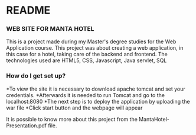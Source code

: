 # README #

### WEB SITE FOR MANTA HOTEL ###
This is a project made during my Master's degree studies for the Web Application course. This project was about creating a web application, in this case for a hotel, taking care of the backend and frontend.
The technologies used are HTML5, CSS, Javascript, Java servlet, SQL

### How do I get set up? ###

*To view the site it is necessary to download apache tomcat and set your credentials.
*Afterwards it is needed to run Tomcat and go to the localhost:8080 
*The next step is to deploy the application by uploading the war file
*Click start button and the webpage will appear

It is possible to know more about this project from the MantaHotel-Presentation.pdf file.
